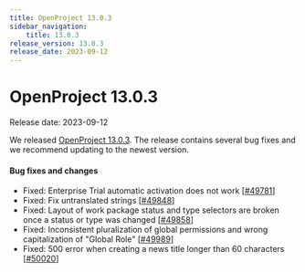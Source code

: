 ```yaml
---
title: OpenProject 13.0.3
sidebar_navigation:
    title: 13.0.3
release_version: 13.0.3
release_date: 2023-09-12
---
```


# OpenProject 13.0.3

Release date: 2023-09-12

We released [OpenProject 13.0.3](https://community.openproject.org/versions/1901).
The release contains several bug fixes and we recommend updating to the newest version.

<!--more-->
#### Bug fixes and changes

- Fixed: Enterprise Trial automatic activation does not work \[[#49781](https://community.openproject.org/wp/49781)\]
- Fixed: Fix untranslated strings \[[#49848](https://community.openproject.org/wp/49848)\]
- Fixed: Layout of work package status and type selectors are broken once a status or type was changed \[[#49858](https://community.openproject.org/wp/49858)\]
- Fixed: Inconsistent pluralization of global permissions and wrong capitalization of "Global Role" \[[#49989](https://community.openproject.org/wp/49989)\]
- Fixed: 500 error when creating a news title longer than 60 characters \[[#50020](https://community.openproject.org/wp/50020)\]
